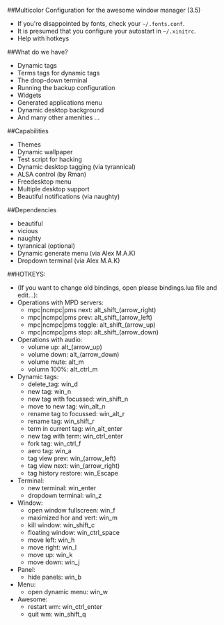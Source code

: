 ##Multicolor Configuration for the awesome window manager (3.5)
* If you're disappointed by fonts, check your `~/.fonts.conf`. 
* It is presumed that you configure your autostart in `~/.xinitrc`.
* Help with hotkeys <F1>

##What do we have?
* Dynamic tags
* Terms tags for dynamic tags
* The drop-down terminal
* Running the backup configuration
* Widgets
* Generated applications menu
* Dynamic desktop background
* And many other amenities ...
 
##Capabilities
* Themes
* Dynamic wallpaper
* Test script for hacking
* Dynamic desktop tagging (via tyrannical)
* ALSA control (by Rman)
* Freedesktop menu
* Multiple desktop support
* Beautiful notifications (via naughty)

##Dependencies
* beautiful
* vicious
* naughty
* tyrannical (optional)
* Dynamic generate menu (via Alex M.A.K)
* Dropdown terminal (via Alex M.A.K)

##HOTKEYS:
* (If you want to change old bindings, open please bindings.lua file and edit...):
* Operations with MPD servers:
	* mpc|ncmpc|pms next:     alt_shift_(arrow_right)
	* mpc|ncmpc|pms prev:     alt_shift_(arrow_left)
	* mpc|ncmpc|pms toggle:   alt_shift_(arrow_up)
	* mpc|ncmpc|pms stop:     alt_shift_(arrow_down)
* Operations with audio:
	* volume up:              alt_(arrow_up)
	* volume down:            alt_(arrow_down)
	* volume mute:            alt_m
	* volumn 100%:            alt_ctrl_m
* Dynamic tags:
	* delete_tag:             win_d
	* new tag:                win_n
	* new tag with focussed:  win_shift_n
	* move to new tag:        win_alt_n
	* rename tag to focussed: win_alt_r
	* rename tag:             win_shift_r
	* term in current  tag:   win_alt_enter
	* new tag with term:      win_ctrl_enter
	* fork tag:               win_ctrl_f
	* aero tag:               win_a
	* tag view prev:          win_(arrow_left)
	* tag view next:          win_(arrow_right)
	* tag history restore:    win_Escape
* Terminal:
	* new terminal:           win_enter
	* dropdown terminal:      win_z
* Window:
	* open window fullscreen: win_f
	* maximized hor and vert: win_m
	* kill window:            win_shift_c
	* floating window:        win_ctrl_space
	* move left:              win_h 
    * move right:             win_l
    * move up:                win_k 
    * move down:              win_j
* Panel:
	* hide panels:            win_b
* Menu:
	* open dynamic menu:      win_w
* Awesome:
	* restart wm:             win_ctrl_enter
	* quit wm:                win_shift_q